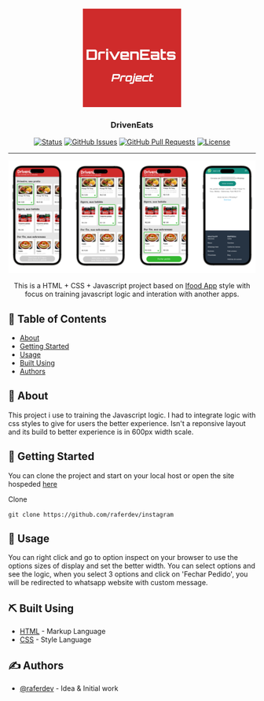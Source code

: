 <p align="center">
  <a href="https://raferdev.github.io/driveneats/">
 <img width=200px height=200px src="./redme.png" alt="Project logo"></a>
</p>

<h3 align="center">DrivenEats</h3>

<div align="center">

[![Status](https://img.shields.io/badge/status-closed-red.svg)]()
[![GitHub Issues](https://img.shields.io/github/issues/raferdev/globo.com.svg)](https://github.com//raferdev/globo.com/issues)
[![GitHub Pull Requests](https://img.shields.io/github/issues-pr/kylelobo/The-Documentation-Compendium.svg)](https://github.com/raferdev/globo.com/pulls)
[![License](https://img.shields.io/badge/license-MIT-blue.svg)](/LICENSE)

</div>

---

<img src="./readme-display.png">

<p align="center"> This is a HTML + CSS + Javascript project based on <a href="https://www.ifood.com.br/">Ifood App</a> style with focus on training javascript logic and interation with another apps.
</p>

## 📝 Table of Contents

- [About](#about)
- [Getting Started](#getting_started)
- [Usage](#usage)
- [Built Using](#built_using)
- [Authors](#authors)

## 🧐 About <a name = "about"></a>

This project i use to training the Javascript logic. I had to integrate logic with css styles to give for users the better experience. Isn't a reponsive layout and its build to better experience is in 600px width scale.

## 🏁 Getting Started <a name = "getting_started"></a>

You can clone the project and start on your local host or open the site hospeded <a href="https://raferdev.github.io/driveneats/">here</a>

Clone

 ```
 git clone https://github.com/raferdev/instagram
 ```

## 🎈 Usage <a name="usage"></a>
You can right click and go to option inspect on your browser to use the options sizes of display and set the better width. You can select options and see the logic, when you select 3 options and click on 'Fechar Pedido', you will be redirected to whatsapp website with custom message.

## ⛏️ Built Using <a name = "built_using"></a>

- [HTML](https://developer.mozilla.org/pt-BR/docs/Web/HTML) - Markup Language
- [CSS](https://developer.mozilla.org/pt-BR/docs/Web/CSS) - Style Language

## ✍️ Authors <a name = "authors"></a>

- [@raferdev](https://github.com/raferdev) - Idea & Initial work
